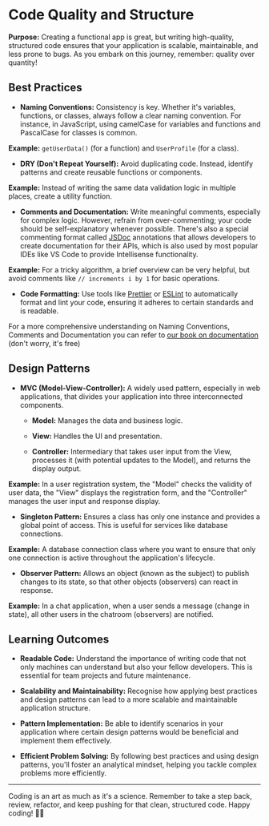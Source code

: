 # Code Quality and Structure

**Purpose:** Creating a functional app is great, but writing high-quality, structured code ensures that your application is scalable, maintainable, and less prone to bugs. As you embark on this journey, remember: quality over quantity!

## Best Practices

- **Naming Conventions:** Consistency is key. Whether it's variables, functions, or classes, always follow a clear naming convention. For instance, in JavaScript, using camelCase for variables and functions and PascalCase for classes is common.

**Example:** `getUserData()` (for a function) and `UserProfile` (for a class).

- **DRY (Don't Repeat Yourself):** Avoid duplicating code. Instead, identify patterns and create reusable functions or components.

**Example:** Instead of writing the same data validation logic in multiple places, create a utility function.

- **Comments and Documentation:** Write meaningful comments, especially for complex logic. However, refrain from over-commenting; your code should be self-explanatory whenever possible. There's also a special commenting format called [JSDoc](https://github.com/jsdoc/jsdoc) annotations that allows developers to create documentation for their APIs, which is also used by most popular IDEs like VS Code to provide Intellisense functionality.

**Example:** For a tricky algorithm, a brief overview can be very helpful, but avoid comments like `// increments i by 1` for basic operations.

- **Code Formatting:** Use tools like [Prettier](https://prettier.io/) or [ESLint](https://eslint.org/) to automatically format and lint your code, ensuring it adheres to certain standards and is readable.

For a more comprehensive understanding on Naming Conventions, Comments and Documentation you can refer to [our book on documentation](https://tanyapowell.gitbook.io/documentation-the-art-of-effective-communication/) (don't worry, it's free)

## Design Patterns

- **MVC (Model-View-Controller):** A widely used pattern, especially in web applications, that divides your application into three interconnected components.

  - **Model:** Manages the data and business logic.

  - **View:** Handles the UI and presentation.

  - **Controller:** Intermediary that takes user input from the View, processes it (with potential updates to the Model), and returns the display output.

**Example:** In a user registration system, the "Model" checks the validity of user data, the "View" displays the registration form, and the "Controller" manages the user input and response display.

- **Singleton Pattern:** Ensures a class has only one instance and provides a global point of access. This is useful for services like database connections.

**Example:** A database connection class where you want to ensure that only one connection is active throughout the application's lifecycle.

- **Observer Pattern:** Allows an object (known as the subject) to publish changes to its state, so that other objects (observers) can react in response.

**Example:** In a chat application, when a user sends a message (change in state), all other users in the chatroom (observers) are notified.

## Learning Outcomes

- **Readable Code:** Understand the importance of writing code that not only machines can understand but also your fellow developers. This is essential for team projects and future maintenance.

- **Scalability and Maintainability:** Recognise how applying best practices and design patterns can lead to a more scalable and maintainable application structure.

- **Pattern Implementation:** Be able to identify scenarios in your application where certain design patterns would be beneficial and implement them effectively.

- **Efficient Problem Solving:** By following best practices and using design patterns, you'll foster an analytical mindset, helping you tackle complex problems more efficiently.

---

Coding is an art as much as it's a science. Remember to take a step back, review, refactor, and keep pushing for that clean, structured code. Happy coding! 🚀💡

